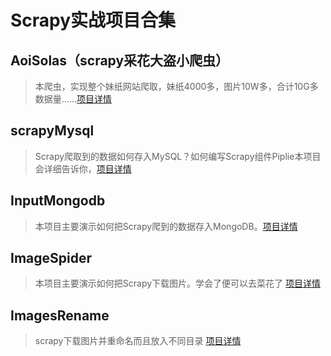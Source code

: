 ﻿# Scrapy实战项目合集

## AoiSolas（scrapy采花大盗小爬虫）

> 本爬虫，实现整个妹纸网站爬取，妹纸4000多，图片10W多，合计10G多数据量……[项目详情](http://www.scrapyd.cn/example/176.html)

## scrapyMysql

> Scrapy爬取到的数据如何存入MySQL？如何编写Scrapy组件Piplie本项目会详细告诉你，[项目详情](http://www.scrapyd.cn/jiaocheng/170.html)

## InputMongodb

> 本项目主要演示如何把Scrapy爬到的数据存入MongoDB。[项目详情](http://www.scrapyd.cn/jiaocheng/171.html)

## ImageSpider

> 本项目主要演示如何把Scrapy下载图片。学会了便可以去菜花了 [项目详情](http://www.scrapyd.cn/example/174.html)

## ImagesRename

> scrapy下载图片并重命名而且放入不同目录 [项目详情](http://www.scrapyd.cn/example/175.html)
